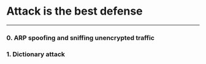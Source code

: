 # Attack is the best defense

---
### 0. ARP spoofing and sniffing unencrypted traffic
### 1. Dictionary attack
